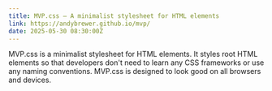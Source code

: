 ```yaml
---
title: MVP.css — A minimalist stylesheet for HTML elements
link: https://andybrewer.github.io/mvp/
date: 2025-05-30 08:30:00Z
---
```

MVP.css is a minimalist stylesheet for HTML elements. It styles root HTML elements so that developers don't need to learn any CSS frameworks or use any naming conventions. MVP.css is designed to look good on all browsers and devices.